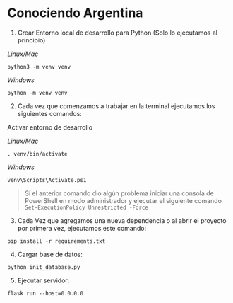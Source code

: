 # Conociendo Argentina


1. Crear Entorno local de desarrollo para Python (Solo lo ejecutamos al principio)

_Linux/Mac_

```
python3 -m venv venv
```

_Windows_

```
python -m venv venv
```

2. Cada vez que comenzamos a trabajar en la terminal ejecutamos los siguientes comandos:

Activar entorno de desarrollo

_Linux/Mac_

```
. venv/bin/activate
```

_Windows_

```
venv\Scripts\Activate.ps1
```

> Si el anterior comando dio algún problema iniciar una consola de PowerShell en modo administrador y ejecutar el siguiente comando `Set-ExecutionPolicy Unrestricted -Force`

3. Cada Vez que agregamos una nueva dependencia o al abrir el proyecto por primera vez, ejecutamos este comando:

```
pip install -r requirements.txt
```

4. Cargar base de datos:

```
python init_database.py
```

5. Ejecutar servidor:

```
flask run --host=0.0.0.0
```
